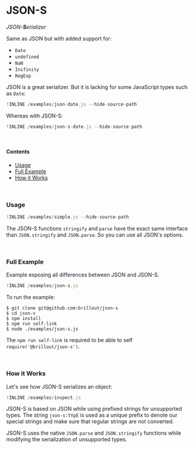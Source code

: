 # JSON-S

<i>JSON-<b>S</b>erializer</i>

Same as JSON but with added support for:
 - `Date`
 - `undefined`
 - `NaN`
 - `Inifinity`
 - `RegExp`

JSON is a great serializer.
But it is lacking for some JavaScript types such as `Date`:

~~~js
!INLINE /examples/json-date.js --hide-source-path
~~~

Whereas with JSON-S:

~~~js
!INLINE /examples/json-s-date.js --hide-source-path
~~~

<br/>

#### Contents

 - [Usage](#usage)
 - [Full Example](#full-example)
 - [How it Works](#how-it-works)


<br/>

### Usage

~~~js
!INLINE /examples/simple.js --hide-source-path
~~~

The JSON-S functions `stringify` and `parse` have the exact same interface than `JSON.stringify` and `JSON.parse`.
So you can use all JSON's options.

<br/>

### Full Example

Example exposing all differences between JSON and JSON-S.

~~~js
!INLINE /examples/json-s.js
~~~

To run the example:

~~~shell
$ git clone git@github.com:brillout/json-s
$ cd json-s
$ npm install
$ npm run self-link
$ node ./examples/json-s.js
~~~

The `npm run self-link` is required to be able to self `require('@brillout/json-s')`.

<br/>

### How it Works

Let's see how JSON-S serializes an object:

~~~js
!INLINE /examples/inspect.js
~~~

JSON-S is based on JSON while using prefixed strings for unsupported types.
The string `json-s:tYpE` is used as a unique prefix to denote our special strings and make sure that regular strings are not converted.

JSON-S uses the native `JSON.parse` and `JSON.stringify` functions while modifying the serialization of unsupported types.

